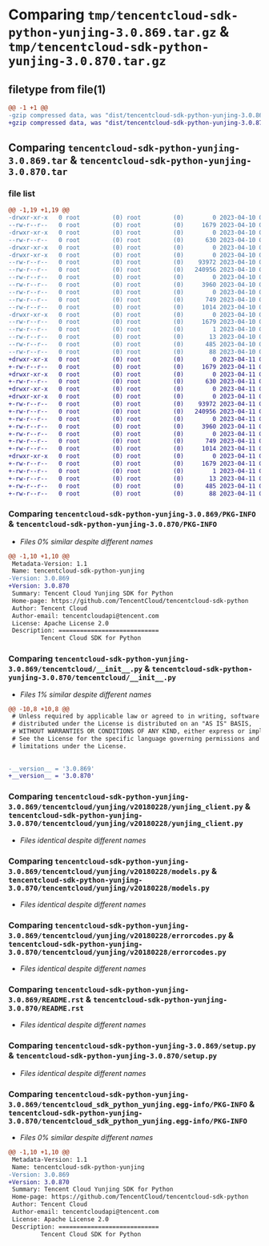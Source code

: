 # Comparing `tmp/tencentcloud-sdk-python-yunjing-3.0.869.tar.gz` & `tmp/tencentcloud-sdk-python-yunjing-3.0.870.tar.gz`

## filetype from file(1)

```diff
@@ -1 +1 @@
-gzip compressed data, was "dist/tencentcloud-sdk-python-yunjing-3.0.869.tar", last modified: Mon Apr 10 03:19:12 2023, max compression
+gzip compressed data, was "dist/tencentcloud-sdk-python-yunjing-3.0.870.tar", last modified: Tue Apr 11 04:04:47 2023, max compression
```

## Comparing `tencentcloud-sdk-python-yunjing-3.0.869.tar` & `tencentcloud-sdk-python-yunjing-3.0.870.tar`

### file list

```diff
@@ -1,19 +1,19 @@
-drwxr-xr-x   0 root         (0) root         (0)        0 2023-04-10 03:19:12.000000 tencentcloud-sdk-python-yunjing-3.0.869/
--rw-r--r--   0 root         (0) root         (0)     1679 2023-04-10 03:19:12.000000 tencentcloud-sdk-python-yunjing-3.0.869/PKG-INFO
-drwxr-xr-x   0 root         (0) root         (0)        0 2023-04-10 03:19:12.000000 tencentcloud-sdk-python-yunjing-3.0.869/tencentcloud/
--rw-r--r--   0 root         (0) root         (0)      630 2023-04-10 03:19:12.000000 tencentcloud-sdk-python-yunjing-3.0.869/tencentcloud/__init__.py
-drwxr-xr-x   0 root         (0) root         (0)        0 2023-04-10 03:19:12.000000 tencentcloud-sdk-python-yunjing-3.0.869/tencentcloud/yunjing/
-drwxr-xr-x   0 root         (0) root         (0)        0 2023-04-10 03:19:12.000000 tencentcloud-sdk-python-yunjing-3.0.869/tencentcloud/yunjing/v20180228/
--rw-r--r--   0 root         (0) root         (0)    93972 2023-04-10 03:19:12.000000 tencentcloud-sdk-python-yunjing-3.0.869/tencentcloud/yunjing/v20180228/yunjing_client.py
--rw-r--r--   0 root         (0) root         (0)   240956 2023-04-10 03:19:12.000000 tencentcloud-sdk-python-yunjing-3.0.869/tencentcloud/yunjing/v20180228/models.py
--rw-r--r--   0 root         (0) root         (0)        0 2023-04-10 03:19:12.000000 tencentcloud-sdk-python-yunjing-3.0.869/tencentcloud/yunjing/v20180228/__init__.py
--rw-r--r--   0 root         (0) root         (0)     3960 2023-04-10 03:19:12.000000 tencentcloud-sdk-python-yunjing-3.0.869/tencentcloud/yunjing/v20180228/errorcodes.py
--rw-r--r--   0 root         (0) root         (0)        0 2023-04-10 03:19:12.000000 tencentcloud-sdk-python-yunjing-3.0.869/tencentcloud/yunjing/__init__.py
--rw-r--r--   0 root         (0) root         (0)      749 2023-04-10 03:19:12.000000 tencentcloud-sdk-python-yunjing-3.0.869/README.rst
--rw-r--r--   0 root         (0) root         (0)     1014 2023-04-10 03:19:12.000000 tencentcloud-sdk-python-yunjing-3.0.869/setup.py
-drwxr-xr-x   0 root         (0) root         (0)        0 2023-04-10 03:19:12.000000 tencentcloud-sdk-python-yunjing-3.0.869/tencentcloud_sdk_python_yunjing.egg-info/
--rw-r--r--   0 root         (0) root         (0)     1679 2023-04-10 03:19:12.000000 tencentcloud-sdk-python-yunjing-3.0.869/tencentcloud_sdk_python_yunjing.egg-info/PKG-INFO
--rw-r--r--   0 root         (0) root         (0)        1 2023-04-10 03:19:12.000000 tencentcloud-sdk-python-yunjing-3.0.869/tencentcloud_sdk_python_yunjing.egg-info/dependency_links.txt
--rw-r--r--   0 root         (0) root         (0)       13 2023-04-10 03:19:12.000000 tencentcloud-sdk-python-yunjing-3.0.869/tencentcloud_sdk_python_yunjing.egg-info/top_level.txt
--rw-r--r--   0 root         (0) root         (0)      485 2023-04-10 03:19:12.000000 tencentcloud-sdk-python-yunjing-3.0.869/tencentcloud_sdk_python_yunjing.egg-info/SOURCES.txt
--rw-r--r--   0 root         (0) root         (0)       88 2023-04-10 03:19:12.000000 tencentcloud-sdk-python-yunjing-3.0.869/setup.cfg
+drwxr-xr-x   0 root         (0) root         (0)        0 2023-04-11 04:04:47.000000 tencentcloud-sdk-python-yunjing-3.0.870/
+-rw-r--r--   0 root         (0) root         (0)     1679 2023-04-11 04:04:47.000000 tencentcloud-sdk-python-yunjing-3.0.870/PKG-INFO
+drwxr-xr-x   0 root         (0) root         (0)        0 2023-04-11 04:04:47.000000 tencentcloud-sdk-python-yunjing-3.0.870/tencentcloud/
+-rw-r--r--   0 root         (0) root         (0)      630 2023-04-11 04:04:46.000000 tencentcloud-sdk-python-yunjing-3.0.870/tencentcloud/__init__.py
+drwxr-xr-x   0 root         (0) root         (0)        0 2023-04-11 04:04:47.000000 tencentcloud-sdk-python-yunjing-3.0.870/tencentcloud/yunjing/
+drwxr-xr-x   0 root         (0) root         (0)        0 2023-04-11 04:04:47.000000 tencentcloud-sdk-python-yunjing-3.0.870/tencentcloud/yunjing/v20180228/
+-rw-r--r--   0 root         (0) root         (0)    93972 2023-04-11 04:04:46.000000 tencentcloud-sdk-python-yunjing-3.0.870/tencentcloud/yunjing/v20180228/yunjing_client.py
+-rw-r--r--   0 root         (0) root         (0)   240956 2023-04-11 04:04:46.000000 tencentcloud-sdk-python-yunjing-3.0.870/tencentcloud/yunjing/v20180228/models.py
+-rw-r--r--   0 root         (0) root         (0)        0 2023-04-11 04:04:46.000000 tencentcloud-sdk-python-yunjing-3.0.870/tencentcloud/yunjing/v20180228/__init__.py
+-rw-r--r--   0 root         (0) root         (0)     3960 2023-04-11 04:04:46.000000 tencentcloud-sdk-python-yunjing-3.0.870/tencentcloud/yunjing/v20180228/errorcodes.py
+-rw-r--r--   0 root         (0) root         (0)        0 2023-04-11 04:04:46.000000 tencentcloud-sdk-python-yunjing-3.0.870/tencentcloud/yunjing/__init__.py
+-rw-r--r--   0 root         (0) root         (0)      749 2023-04-11 04:04:46.000000 tencentcloud-sdk-python-yunjing-3.0.870/README.rst
+-rw-r--r--   0 root         (0) root         (0)     1014 2023-04-11 04:04:46.000000 tencentcloud-sdk-python-yunjing-3.0.870/setup.py
+drwxr-xr-x   0 root         (0) root         (0)        0 2023-04-11 04:04:47.000000 tencentcloud-sdk-python-yunjing-3.0.870/tencentcloud_sdk_python_yunjing.egg-info/
+-rw-r--r--   0 root         (0) root         (0)     1679 2023-04-11 04:04:47.000000 tencentcloud-sdk-python-yunjing-3.0.870/tencentcloud_sdk_python_yunjing.egg-info/PKG-INFO
+-rw-r--r--   0 root         (0) root         (0)        1 2023-04-11 04:04:47.000000 tencentcloud-sdk-python-yunjing-3.0.870/tencentcloud_sdk_python_yunjing.egg-info/dependency_links.txt
+-rw-r--r--   0 root         (0) root         (0)       13 2023-04-11 04:04:47.000000 tencentcloud-sdk-python-yunjing-3.0.870/tencentcloud_sdk_python_yunjing.egg-info/top_level.txt
+-rw-r--r--   0 root         (0) root         (0)      485 2023-04-11 04:04:47.000000 tencentcloud-sdk-python-yunjing-3.0.870/tencentcloud_sdk_python_yunjing.egg-info/SOURCES.txt
+-rw-r--r--   0 root         (0) root         (0)       88 2023-04-11 04:04:47.000000 tencentcloud-sdk-python-yunjing-3.0.870/setup.cfg
```

### Comparing `tencentcloud-sdk-python-yunjing-3.0.869/PKG-INFO` & `tencentcloud-sdk-python-yunjing-3.0.870/PKG-INFO`

 * *Files 0% similar despite different names*

```diff
@@ -1,10 +1,10 @@
 Metadata-Version: 1.1
 Name: tencentcloud-sdk-python-yunjing
-Version: 3.0.869
+Version: 3.0.870
 Summary: Tencent Cloud Yunjing SDK for Python
 Home-page: https://github.com/TencentCloud/tencentcloud-sdk-python
 Author: Tencent Cloud
 Author-email: tencentcloudapi@tencent.com
 License: Apache License 2.0
 Description: ============================
         Tencent Cloud SDK for Python
```

### Comparing `tencentcloud-sdk-python-yunjing-3.0.869/tencentcloud/__init__.py` & `tencentcloud-sdk-python-yunjing-3.0.870/tencentcloud/__init__.py`

 * *Files 1% similar despite different names*

```diff
@@ -10,8 +10,8 @@
 # Unless required by applicable law or agreed to in writing, software
 # distributed under the License is distributed on an "AS IS" BASIS,
 # WITHOUT WARRANTIES OR CONDITIONS OF ANY KIND, either express or implied.
 # See the License for the specific language governing permissions and
 # limitations under the License.
 
 
-__version__ = '3.0.869'
+__version__ = '3.0.870'
```

### Comparing `tencentcloud-sdk-python-yunjing-3.0.869/tencentcloud/yunjing/v20180228/yunjing_client.py` & `tencentcloud-sdk-python-yunjing-3.0.870/tencentcloud/yunjing/v20180228/yunjing_client.py`

 * *Files identical despite different names*

### Comparing `tencentcloud-sdk-python-yunjing-3.0.869/tencentcloud/yunjing/v20180228/models.py` & `tencentcloud-sdk-python-yunjing-3.0.870/tencentcloud/yunjing/v20180228/models.py`

 * *Files identical despite different names*

### Comparing `tencentcloud-sdk-python-yunjing-3.0.869/tencentcloud/yunjing/v20180228/errorcodes.py` & `tencentcloud-sdk-python-yunjing-3.0.870/tencentcloud/yunjing/v20180228/errorcodes.py`

 * *Files identical despite different names*

### Comparing `tencentcloud-sdk-python-yunjing-3.0.869/README.rst` & `tencentcloud-sdk-python-yunjing-3.0.870/README.rst`

 * *Files identical despite different names*

### Comparing `tencentcloud-sdk-python-yunjing-3.0.869/setup.py` & `tencentcloud-sdk-python-yunjing-3.0.870/setup.py`

 * *Files identical despite different names*

### Comparing `tencentcloud-sdk-python-yunjing-3.0.869/tencentcloud_sdk_python_yunjing.egg-info/PKG-INFO` & `tencentcloud-sdk-python-yunjing-3.0.870/tencentcloud_sdk_python_yunjing.egg-info/PKG-INFO`

 * *Files 0% similar despite different names*

```diff
@@ -1,10 +1,10 @@
 Metadata-Version: 1.1
 Name: tencentcloud-sdk-python-yunjing
-Version: 3.0.869
+Version: 3.0.870
 Summary: Tencent Cloud Yunjing SDK for Python
 Home-page: https://github.com/TencentCloud/tencentcloud-sdk-python
 Author: Tencent Cloud
 Author-email: tencentcloudapi@tencent.com
 License: Apache License 2.0
 Description: ============================
         Tencent Cloud SDK for Python
```

